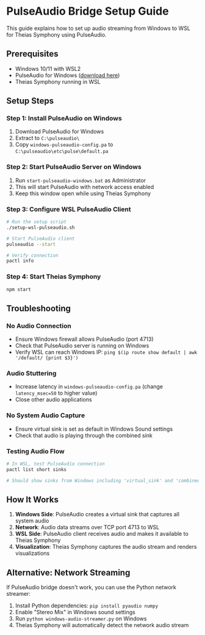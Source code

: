 # PulseAudio Bridge Setup Guide

This guide explains how to set up audio streaming from Windows to WSL for Theias Symphony using PulseAudio.

## Prerequisites
- Windows 10/11 with WSL2
- PulseAudio for Windows ([download here](https://www.freedesktop.org/wiki/Software/PulseAudio/Ports/Windows/Support/))
- Theias Symphony running in WSL

## Setup Steps

### Step 1: Install PulseAudio on Windows
1. Download PulseAudio for Windows
2. Extract to `C:\pulseaudio\`
3. Copy `windows-pulseaudio-config.pa` to `C:\pulseaudio\etc\pulse\default.pa`

### Step 2: Start PulseAudio Server on Windows
1. Run `start-pulseaudio-windows.bat` as Administrator
2. This will start PulseAudio with network access enabled
3. Keep this window open while using Theias Symphony

### Step 3: Configure WSL PulseAudio Client
```bash
# Run the setup script
./setup-wsl-pulseaudio.sh

# Start PulseAudio client
pulseaudio --start

# Verify connection
pactl info
```

### Step 4: Start Theias Symphony
```bash
npm start
```

## Troubleshooting

### No Audio Connection
- Ensure Windows firewall allows PulseAudio (port 4713)
- Check that PulseAudio server is running on Windows
- Verify WSL can reach Windows IP: `ping $(ip route show default | awk '/default/ {print $3}')`

### Audio Stuttering
- Increase latency in `windows-pulseaudio-config.pa` (change `latency_msec=50` to higher value)
- Close other audio applications

### No System Audio Capture
- Ensure virtual sink is set as default in Windows Sound settings
- Check that audio is playing through the combined sink

### Testing Audio Flow
```bash
# In WSL, test PulseAudio connection
pactl list short sinks

# Should show sinks from Windows including 'virtual_sink' and 'combined'
```

## How It Works

1. **Windows Side**: PulseAudio creates a virtual sink that captures all system audio
2. **Network**: Audio data streams over TCP port 4713 to WSL
3. **WSL Side**: PulseAudio client receives audio and makes it available to Theias Symphony
4. **Visualization**: Theias Symphony captures the audio stream and renders visualizations

## Alternative: Network Streaming
If PulseAudio bridge doesn't work, you can use the Python network streamer:
1. Install Python dependencies: `pip install pyaudio numpy`
2. Enable "Stereo Mix" in Windows sound settings
3. Run `python windows-audio-streamer.py` on Windows
4. Theias Symphony will automatically detect the network audio stream